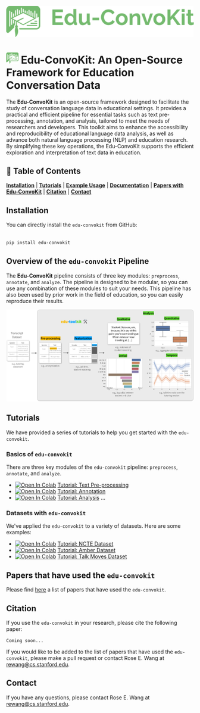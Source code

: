 <p align="center">
  <img src="assets/full_logo.png" width="600"/>
</p>

<h1><img src="assets/logo.png" height="30" /> Edu-ConvoKit: An Open-Source Framework for Education Conversation Data </h1>

The **Edu-ConvoKit** is an open-source framework designed to facilitate the study of conversation language data in educational settings.
It provides a practical and efficient pipeline for essential tasks such as text pre-processing, annotation, and analysis, tailored to meet the needs of researchers and developers.
This toolkit aims to enhance the accessibility and reproducibility of educational language data analysis, as well as advance both natural language processing (NLP) and education research.
By simplifying these key operations, the Edu-ConvoKit supports the efficient exploration and interpretation of text data in education.

## 📖 Table of Contents
[**Installation**](#installation) | [**Tutorials**](#tutorials) | [**Example Usage**](#example-usage) | [**Documentation**](https://edu-convokit.readthedocs.io/en/latest/) | [**Papers with Edu-ConvoKit**](papers.md) | [**Citation**](#citation) | [**Contact**](#contact)

## Installation

You can directly install the `edu-convokit` from GitHub:

```bash

pip install edu-convokit

```

## Overview of the `edu-convokit` Pipeline

The **Edu-ConvoKit** pipeline consists of three key modules: `preprocess`, `annotate`, and `analyze`.
The pipeline is designed to be modular, so you can use any combination of these modules to suit your needs.
This pipeline has also been used by prior work in the field of education, so you can easily reproduce their results. 

<p align="center">
  <img src="assets/main_figure.png"/>
</p>

## Tutorials

We have provided a series of tutorials to help you get started with the `edu-convokit`.

### Basics of `edu-convokit`

There are three key modules of the `edu-convokit` pipeline: `preprocess`, `annotate`, and `analyze`.

* [![Open In Colab](https://colab.research.google.com/assets/colab-badge.svg)][textcolab] [Tutorial: Text Pre-processing][textcolab]
* [![Open In Colab](https://colab.research.google.com/assets/colab-badge.svg)][annotationcolab] [Tutorial: Annotation][annotationcolab]
* [![Open In Colab](https://colab.research.google.com/assets/colab-badge.svg)][analyzecolab] [Tutorial: Analysis][analyzecolab]
...

### Datasets with `edu-convokit`

We've applied the `edu-convokit` to a variety of datasets. Here are some examples:
* [![Open In Colab](https://colab.research.google.com/assets/colab-badge.svg)][nctecolab] [Tutorial: NCTE Dataset][nctecolab]
* [![Open In Colab](https://colab.research.google.com/assets/colab-badge.svg)][ambercolab] [Tutorial: Amber Dataset][ambercolab]
* [![Open In Colab](https://colab.research.google.com/assets/colab-badge.svg)][talkmovescolab] [Tutorial: Talk Moves Dataset][talkmovescolab]

## Papers that have used the `edu-convokit`

Please find [here](papers.md) a list of papers that have used the `edu-convokit`.

## Citation

If you use the `edu-convokit` in your research, please cite the following paper:

```
Coming soon...
```

If you would like to be added to the list of papers that have used the `edu-convokit`, please make a pull request or contact Rose E. Wang at rewang@cs.stanford.edu.

[textcolab]: https://colab.research.google.com/drive/1a-EwYwkNYHSNcNThNTXe6DNpsis0bpQK
[annotationcolab]: https://colab.research.google.com/drive/1rBwEctFtmQowZHxralH2OGT5uV0zRIQw 
[analyzecolab]: https://colab.research.google.com/drive/1xfrq5Ka3FZH7t9l87u4sa_oMlmMvuTfe 
[ambercolab]: https://colab.research.google.com/drive/1Q3anUPcemMils4cz2gwEwDdKCjEdm6T9 
[talkmovescolab]: https://colab.research.google.com/drive/1qt_S3GjxIwXk6ONztbYAHeX8WHy1uxDd 
[nctecolab]: https://colab.research.google.com/drive/1k3fn6uY4QRMtPUZN6hpMd6o-0g7fYotg 


## Contact

If you have any questions, please contact Rose E. Wang at rewang@cs.stanford.edu.